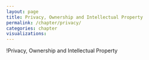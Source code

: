 ```yaml
---
layout: page
title: Privacy, Ownership and Intellectual Property
permalink: /chapter/privacy/
categories: chapter
visualizations:
---
```


!Privacy, Ownership and Intellectual Property
